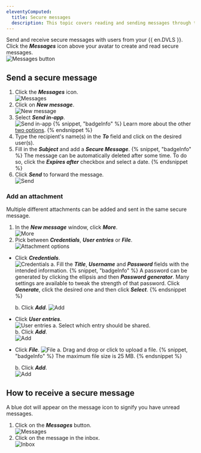 ```yaml
---
eleventyComputed:
  title: Secure messages
  description: This topic covers reading and sending messages through the {{ en.DVLS }} web interface.
---
```

Send and receive secure messages with users from your {{ en.DVLS }}. Click the ***Messages*** icon above your avatar to create and read secure messages.  
![Messages button](https://cdnweb.devolutions.net/docs/DVLS0012_2024_1.png)

## Send a secure message
1. Click the ***Messages*** icon.  
![Messages](https://cdnweb.devolutions.net/docs/DVLS0011_2024_1.png)
1. Click on ***New message***.  
![New message](https://cdnweb.devolutions.net/docs/DVLS0002_2024_1.png)
1. Select ***Send in-app***.  
![Send in-app](https://cdnweb.devolutions.net/docs/DVLS0009_2024_1.png)
   {% snippet, "badgeInfo" %}
   Learn more about the other [two options](/server/send/).
   {% endsnippet %}
1. Type the recipient's name(s) in the ***To*** field and click on the desired user(s).
1. Fill in the ***Subject*** and add a ***Secure Message***.
   {% snippet, "badgeInfo" %}
   The message can be automatically deleted after some time. To do so, click the ***Expires after*** checkbox and select a date.
   {% endsnippet %}
1. Click ***Send*** to forward the message.  
![Send](https://cdnweb.devolutions.net/docs/DVLS0013_2024_1.png)

### Add an attachment
Multiple different attachments can be added and sent in the same secure message.

1. In the ***New message*** window, click ***More***.  
![More](https://cdnweb.devolutions.net/docs/DVLS0016_2024_1.png)
1. Pick between ***Credentials***, ***User entries*** or ***File***.  
![Attachment options](https://cdnweb.devolutions.net/docs/DVLS0017_2024_1.png)
* Click ***Credentials***.  
![Credentials](https://cdnweb.devolutions.net/docs/DVLS0018_2024_1.png)
    a. Fill the ***Title***, ***Username*** and ***Password*** fields with the intended information.
   {% snippet, "badgeInfo" %}
   A password can be generated by clicking the ellipsis and then ***Password generator***. Many settings are available to tweak the strength of that password. Click ***Generate***, click the desired one and then click ***Select***.
   {% endsnippet %}

    b. Click ***Add***.
![Add](https://cdnweb.devolutions.net/docs/DVLS0019_2024_1.png)
* Click ***User entries***.  
![User entries](https://cdnweb.devolutions.net/docs/DVLS0020_2024_1.png)
    a. Select which entry should be shared.  
    b. Click ***Add***.  
![Add](https://cdnweb.devolutions.net/docs/DVLS0021_2024_1.png)
* Click ***File***.
![File](https://cdnweb.devolutions.net/docs/DVLS0022_2024_1.png)
    a. Drag and drop or click to upload a file.
   {% snippet, "badgeInfo" %}
   The maximum file size is 25 MB.
   {% endsnippet %}

    b. Click ***Add***.  
![Add](https://cdnweb.devolutions.net/docs/DVLS0023_2024_1.png)

## How to receive a secure message
A blue dot will appear on the message icon to signify you have unread messages.
1. Click on the ***Messages*** button.  
![Messages](https://cdnweb.devolutions.net/docs/DVLS0014_2024_1.png)
1. Click on the message in the inbox.  
![Inbox](https://cdnweb.devolutions.net/docs/DVLS0015_2024_1.png)
